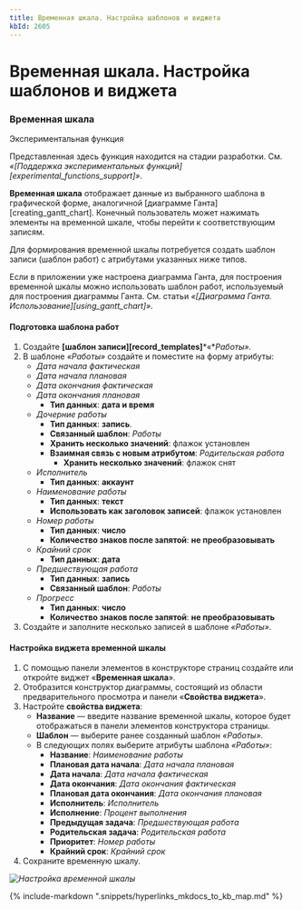 ```yaml
---
title: Временная шкала. Настройка шаблонов и виджета
kbId: 2605
---
```


# Временная шкала. Настройка шаблонов и виджета

### Временная шкала

Экспериментальная функция

Представленная здесь функция находится на стадии разработки. См. *«[Поддержка экспериментальных функций][experimental_functions_support]»*.

**Временная шкала** отображает данные из выбранного шаблона в графической форме, аналогичной [диаграмме Ганта][creating_gantt_chart]. Конечный пользователь может нажимать элементы на временной шкале, чтобы перейти к соответствующим записям.

Для формирования временной шкалы потребуется создать шаблон записи (шаблон работ) с атрибутами указанных ниже типов.

Если в приложении уже настроена диаграмма Ганта, для построения временной шкалы можно использовать шаблон работ, используемый для построения диаграммы Ганта. См. статьи *«[Диаграмма Ганта. Использование][using_gantt_chart]».*

#### Подготовка шаблона работ

1. Создайте **[шаблон записи][record_templates]***«**Работы».*
2. В шаблоне *«Работы»* создайте и поместите на форму атрибуты:
    - *Дата начала фактическая*
    - *Дата начала плановая*
    - *Дата окончания фактическая*
    - *Дата окончания плановая*
        - **Тип данных**: **дата и время**
    - *Дочерние работы*
        - **Тип данных**: **запись**.
        - **Связанный шаблон**: *Работы*
        - **Хранить несколько значений**: флажок установлен
        - **Взаимная связь с новым атрибутом**: *Родительская работа*
            - **Хранить несколько значений**: флажок снят
    - *Исполнитель*
        - **Тип данных**: **аккаунт**
    - *Наименование работы*
        - **Тип данных**: **текст**
        - **Использовать как заголовок записей**: флажок установлен
    - *Номер работы*
        - **Тип данных**: **число**
        - **Количество знаков после запятой**: **не преобразовывать**
    - *Крайний срок*
        - **Тип данных**: **дата**
    - *Предшествующая работа*
        - **Тип данных**: **запись**
        - **Связанный шаблон**: *Работы*
    - *Прогресс*
        - **Тип данных**: **число**
        - **Количество знаков после запятой**: **не преобразовывать**
3. Создайте и заполните несколько записей в шаблоне *«Работы»*.

#### Настройка виджета временной шкалы

1. С помощью панели элементов в конструкторе страниц создайте или откройте виджет «**Временная шкала**».
2. Отобразится конструктор диаграммы, состоящий из области предварительного просмотра и панели «**Свойства виджета**».
3. Настройте **свойства виджета**:
    - **Название** — введите название временной шкалы, которое будет отображаться в панели элементов конструктора страницы.
    - **Шаблон** — выберите ранее созданный шаблон *«Работы».*
    - В следующих полях выберите атрибуты шаблона *«Работы»*:
        - **Название**: *Наименование работы*
        - **Плановая дата начала**: *Дата начала плановая*
        - **Дата начала**: *Дата начала фактическая*
        - **Дата окончания**: *Дата окончания фактическая*
        - **Плановая дата окончания**: *Дата окончания плановая*
        - **Исполнитель**: *Исполнитель*
        - **Исполнение**: *Процент выполнения*
        - **Предыдущая задача**: *Предшествующая работа*
        - **Родительская задача**: *Родительская работа*
        - **Приоритет**: *Номер работы*
        - **Крайний срок**: *Крайний срок*
4. Сохраните временную шкалу.

_![Настройка временной шкалы](https://kb.comindware.ru/assets/img_6634a213e2d09.png)_

{% include-markdown ".snippets/hyperlinks_mkdocs_to_kb_map.md" %}
